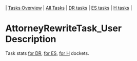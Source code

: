 | [Tasks Overview](tasks-overview.md) | [All Tasks](../alltasks.md) | [DR tasks](../docs-DR/tasklist.md) | [ES tasks](../docs-ES/tasklist.md) | [H tasks](../docs-H/tasklist.md) |

# AttorneyRewriteTask_User Description

Task stats [for DR](../docs-DR/AttorneyRewriteTask_User.md), [for ES](../docs-ES/AttorneyRewriteTask_User.md), [for H](../docs-H/AttorneyRewriteTask_User.md) dockets.

